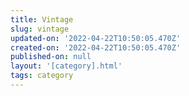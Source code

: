 ```yaml
---
title: Vintage
slug: vintage
updated-on: '2022-04-22T10:50:05.470Z'
created-on: '2022-04-22T10:50:05.470Z'
published-on: null
layout: '[category].html'
tags: category
---
```



